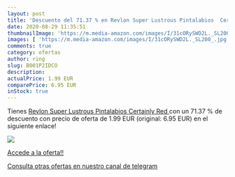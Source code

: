 ```yaml
---
layout: post
title: 'Descuento del 71.37 % en Revlon Super Lustrous Pintalabios  Certa'
date: 2020-08-29 11:35:51
thumbnailImage: 'https://m.media-amazon.com/images/I/31cORySWD2L._SL200_.jpg'
images: [ 'https://m.media-amazon.com/images/I/31cORySWD2L._SL200_.jpg' ]
comments: true
category: ofertas
author: ring
slug: B001P2IDCO
description:
actualPrice: 1.99 EUR
comparePrice: 6.95 EUR
inStock: true
---
```


Tienes [Revlon Super Lustrous Pintalabios  Certainly Red ](https://www.amazon.com/dp/B001P2IDCO/?tag=redken08-20) con un 71.37 % de descuento con precio de oferta de 1.99 EUR (original: 6.95 EUR) en el siguiente enlace!

[![](https://m.media-amazon.com/images/I/31cORySWD2L._SL200_.jpg)](https://www.amazon.com/dp/B001P2IDCO/?tag=redken08-20)

[Accede a la oferta!!](https://www.amazon.com/dp/B001P2IDCO/?tag=redken08-20)

[Consulta otras ofertas en nuestro canal de telegram](https://t.me/s/ofertas25)
